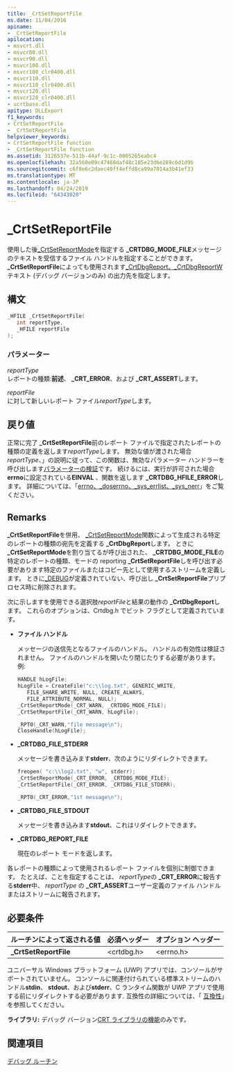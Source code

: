 ```yaml
---
title: _CrtSetReportFile
ms.date: 11/04/2016
apiname:
- _CrtSetReportFile
apilocation:
- msvcrt.dll
- msvcr80.dll
- msvcr90.dll
- msvcr100.dll
- msvcr100_clr0400.dll
- msvcr110.dll
- msvcr110_clr0400.dll
- msvcr120.dll
- msvcr120_clr0400.dll
- ucrtbase.dll
apitype: DLLExport
f1_keywords:
- CrtSetReportFile
- _CrtSetReportFile
helpviewer_keywords:
- CrtSetReportFile function
- _CrtSetReportFile function
ms.assetid: 3126537e-511b-44af-9c1c-0605265eabc4
ms.openlocfilehash: 32a560e09c47468daf48c185e23d6e289c6d1d9b
ms.sourcegitcommit: c6f8e6c2daec40ff4effd8ca99a7014a3b41ef33
ms.translationtype: MT
ms.contentlocale: ja-JP
ms.lasthandoff: 04/24/2019
ms.locfileid: "64343020"
---
```

# <a name="crtsetreportfile"></a>_CrtSetReportFile

使用した後[_CrtSetReportMode](crtsetreportmode.md)を指定する **_CRTDBG_MODE_FILE**メッセージのテキストを受信するファイル ハンドルを指定することができます。 **_CrtSetReportFile**によっても使用されます[_CrtDbgReport、_CrtDbgReportW](crtdbgreport-crtdbgreportw.md)テキスト (デバッグ バージョンのみ) の出力先を指定します。

## <a name="syntax"></a>構文

```C
_HFILE _CrtSetReportFile(
   int reportType,
   _HFILE reportFile
);
```

### <a name="parameters"></a>パラメーター

*reportType*<br/>
レポートの種類:**前述**、 **_CRT_ERROR**、および **_CRT_ASSERT**します。

*reportFile*<br/>
に対して新しいレポート ファイル*reportType*します。

## <a name="return-value"></a>戻り値

正常に完了 **_CrtSetReportFile**前のレポート ファイルで指定されたレポートの種類の定義を返します*reportType*します。 無効な値が渡された場合*reportType*、」の説明に従って、この関数は、無効なパラメーター ハンドラーを呼び出します[パラメーターの検証](../../c-runtime-library/parameter-validation.md)です。 続けるには、実行が許可された場合**errno**に設定されている**EINVAL** 、関数を返します **_CRTDBG_HFILE_ERROR**します。 詳細については、「[errno、_doserrno、_sys_errlist、_sys_nerr](../../c-runtime-library/errno-doserrno-sys-errlist-and-sys-nerr.md)」をご覧ください。

## <a name="remarks"></a>Remarks

**_CrtSetReportFile**を併用、 [_CrtSetReportMode](crtsetreportmode.md)関数によって生成される特定のレポートの種類の宛先を定義する **_CrtDbgReport**します。 ときに **_CrtSetReportMode**を割り当てるが呼び出された、 **_CRTDBG_MODE_FILE**の特定のレポートの種類、モードの reporting **_CrtSetReportFile**しを呼び出す必要があります特定のファイルまたはコピー先として使用するストリームを定義します。 ときに[_DEBUG](../../c-runtime-library/debug.md)が定義されていない、呼び出し **_CrtSetReportFile**プリプロセス時に削除されます。

次に示しますを使用できる選択肢*reportFile*と結果の動作の **_CrtDbgReport**します。 これらのオプションは、Crtdbg.h でビット フラグとして定義されています。

- **ファイル ハンドル**

   メッセージの送信先となるファイルのハンドル。 ハンドルの有効性は検証されません。 ファイルのハンドルを開いたり閉じたりする必要があります。 例:

   ```C
   HANDLE hLogFile;
   hLogFile = CreateFile("c:\\log.txt", GENERIC_WRITE,
      FILE_SHARE_WRITE, NULL, CREATE_ALWAYS,
      FILE_ATTRIBUTE_NORMAL, NULL);
   _CrtSetReportMode(_CRT_WARN, _CRTDBG_MODE_FILE);
   _CrtSetReportFile(_CRT_WARN, hLogFile);

   _RPT0(_CRT_WARN,"file message\n");
   CloseHandle(hLogFile);
   ```

- **_CRTDBG_FILE_STDERR**

   メッセージを書き込みます**stderr**、次のようにリダイレクトできます。

   ```C
   freopen( "c:\\log2.txt", "w", stderr);
   _CrtSetReportMode(_CRT_ERROR, _CRTDBG_MODE_FILE);
   _CrtSetReportFile(_CRT_ERROR, _CRTDBG_FILE_STDERR);

   _RPT0(_CRT_ERROR,"1st message\n");
   ```

- **_CRTDBG_FILE_STDOUT**

   メッセージを書き込みます**stdout**、これはリダイレクトできます。

- **_CRTDBG_REPORT_FILE**

   現在のレポート モードを返します。

各レポートの種類によって使用されるレポート ファイルを個別に制御できます。 たとえば、ことを指定することは、 *reportType*の **_CRT_ERROR**に報告する**stderr**中、 *reportType* の **_CRT_ASSERT**ユーザー定義のファイル ハンドルまたはストリームに報告されます。

## <a name="requirements"></a>必要条件

|ルーチンによって返される値|必須ヘッダー|オプション ヘッダー|
|-------------|---------------------|---------------------|
|**_CrtSetReportFile**|\<crtdbg.h>|\<errno.h>|

ユニバーサル Windows プラットフォーム (UWP) アプリでは、コンソールがサポートされていません。 コンソールに関連付けられている標準ストリームのハンドル**stdin**、 **stdout**、および**stderr**、C ランタイム関数が UWP アプリで使用する前にリダイレクトする必要があります. 互換性の詳細については、「 [互換性](../../c-runtime-library/compatibility.md)」を参照してください。

**ライブラリ:** デバッグ バージョン[CRT ライブラリの機能](../../c-runtime-library/crt-library-features.md)のみです。

## <a name="see-also"></a>関連項目

[デバッグ ルーチン](../../c-runtime-library/debug-routines.md)<br/>
